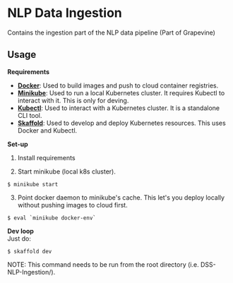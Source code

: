 # NLP Data Ingestion
Contains the ingestion part of the NLP data pipeline (Part of Grapevine)

## Usage

**Requirements**
- [**Docker**](https://www.docker.com/get-started): Used to build images and push to cloud container registries.
- [**Minikube**](https://minikube.sigs.k8s.io/docs/start/): Used to run a local Kubernetes cluster. It requires Kubectl to interact with it. This is only for deving.
- [**Kubectl**](https://kubernetes.io/releases/download/): Used to interact with a Kubernetes cluster. It is a standalone CLI tool.
- [**Skaffold**](https://skaffold.dev/docs/install/): Used to develop and deploy Kubernetes resources. This uses Docker and Kubectl.

**Set-up**
1. Install requirements

2. Start minikube (local k8s cluster).
```
$ minikube start
```

3. Point docker daemon to minikube's cache. This let's you deploy locally without pushing images to cloud first.
```
$ eval `minikube docker-env`
```

**Dev loop**  
Just do:
```
$ skaffold dev
```
NOTE: This command needs to be run from the root directory (i.e. DSS-NLP-Ingestion/).